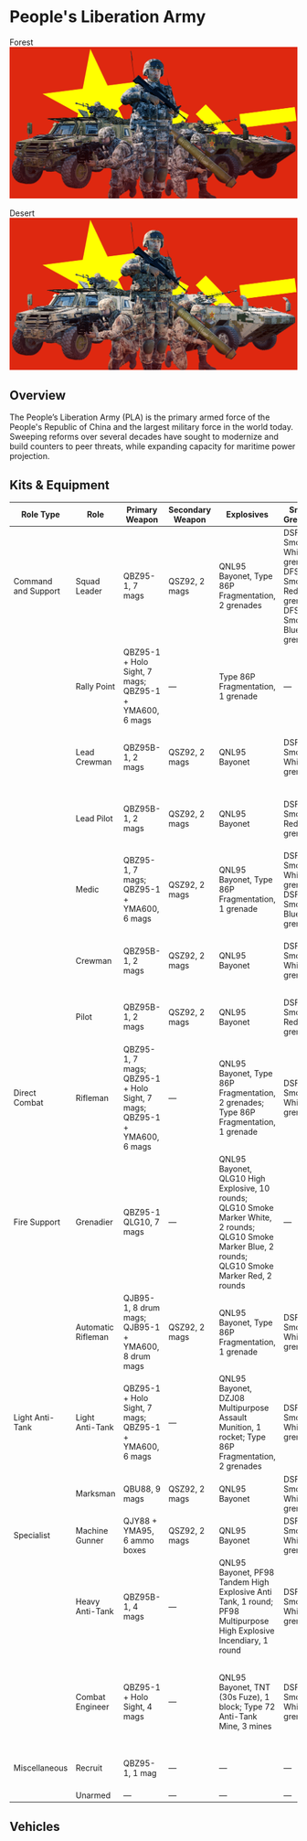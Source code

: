 # People's Liberation Army

Forest
![People's Liberation Army - Forest Camo](./peoples-liberation-army-forest.png)

Desert
![People's Liberation Army - Desert Camo](./peoples-liberation-army-desert.png)

## Overview
The People’s Liberation Army (PLA) is the primary armed force of the People's Republic of China and the largest military force in the world today. Sweeping reforms over several decades have sought to modernize and build counters to peer threats, while expanding capacity for maritime power projection.

## Kits & Equipment
| Role Type           | Role                  | Primary Weapon                                              | Secondary Weapon                      | Explosives                                                        | Smoke Grenades                                            | Medical Supplies                | Addtl. Equipment                                             |
|---------------------|-----------------------|-------------------------------------------------------------|---------------------------------------|------------------------------------------------------------------|-----------------------------------------------------------|---------------------------------|-------------------------------------------------------------|
| Command and Support | Squad Leader          | QBZ95-1, 7 mags                                              | QSZ92, 2 mags                         | QNL95 Bayonet, Type 86P Fragmentation, 2 grenades                 | DSF161 Smoke White, 2 grenades; DFS161 Smoke Red, 1 grenade; DFS161 Smoke Blue, 1 grenade | Field Dressing, 2 packages      | Type 95 Binoculars                                          |
|                     | Rally Point           | QBZ95-1 + Holo Sight, 7 mags; QBZ95-1 + YMA600, 6 mags       | —                                     | Type 86P Fragmentation, 1 grenade                                 | —                                                         | —                               | —                                                           |
|                     | Lead Crewman          | QBZ95B-1, 2 mags                                             | QSZ92, 2 mags                         | QNL95 Bayonet                                                    | DSF161 Smoke White, 2 grenades                                | Field Dressing, 2 packages      | Type 95 Binoculars, Vehicle Repair Tools, Rally Point       |
|                     | Lead Pilot            | QBZ95B-1, 2 mags                                             | QSZ92, 2 mags                         | QNL95 Bayonet                                                    | DSF161 Smoke Red, 2 grenades                                   | Field Dressing, 2 packages      | Type 95 Binoculars, Vehicle Repair Tools, Rally Point       |
|                     | Medic                 | QBZ95-1, 7 mags; QBZ95-1 + YMA600, 6 mags                    | QSZ92, 2 mags                         | QNL95 Bayonet, Type 86P Fragmentation, 1 grenade                  | DSF161 Smoke White, 2 grenades; DSF161 Smoke Blue, 2 grenades | Field Dressing, 9 packages      | Medical Kit, WJQ308, Type 95 Binoculars                    |
|                     | Crewman               | QBZ95B-1, 2 mags                                             | QSZ92, 2 mags                         | QNL95 Bayonet                                                    | DSF161 Smoke White, 2 grenades                                | Field Dressing, 2 packages      | WJQ308, Type 95 Binoculars, Vehicle Repair Tools            |
|                     | Pilot                 | QBZ95B-1, 2 mags                                             | QSZ92, 2 mags                         | QNL95 Bayonet                                                    | DSF161 Smoke Red, 2 grenades                                   | Field Dressing, 2 packages      | Type 95 Binoculars, Vehicle Repair Tools                    |
| Direct Combat       | Rifleman              | QBZ95-1, 7 mags; QBZ95-1 + Holo Sight, 7 mags; QBZ95-1 + YMA600, 6 mags | —                                     | QNL95 Bayonet, Type 86P Fragmentation, 2 grenades; Type 86P Fragmentation, 1 grenade | DSF161 Smoke White, 2 grenades                                 | Field Dressing, 2 packages      | WJQ308, Ammo Bag, Type 95 Binoculars                       |
| Fire Support        | Grenadier             | QBZ95-1 QLG10, 7 mags                                        | —                                     | QNL95 Bayonet, QLG10 High Explosive, 10 rounds; QLG10 Smoke Marker White, 2 rounds; QLG10 Smoke Marker Blue, 2 rounds; QLG10 Smoke Marker Red, 2 rounds | —                                                         | Field Dressing, 2 packages      | WJQ308, Type 95 Binoculars                                  |
|                     | Automatic Rifleman    | QJB95-1, 8 drum mags; QJB95-1 + YMA600, 8 drum mags          | QSZ92, 2 mags                         | QNL95 Bayonet, Type 86P Fragmentation, 1 grenade                  | DSF161 Smoke White, 2 grenades                                 | Field Dressing, 2 packages      | WJQ308                                                      |
| Light Anti-Tank     | Light Anti-Tank       | QBZ95-1 + Holo Sight, 7 mags; QBZ95-1 + YMA600, 6 mags       | —                                     | QNL95 Bayonet, DZJ08 Multipurpose Assault Munition, 1 rocket; Type 86P Fragmentation, 2 grenades | DSF161 Smoke White, 2 grenades                                 | Field Dressing, 2 packages      | WJQ308, Type 95 Binoculars                                  |
|                     | Marksman              | QBU88, 9 mags                                                | QSZ92, 2 mags                         | QNL95 Bayonet                                                    | DSF161 Smoke White, 2 grenades                                 | Field Dressing, 2 packages      | WJQ308, Type 95 Binoculars                                  |
| Specialist          | Machine Gunner        | QJY88 + YMA95, 6 ammo boxes                                  | QSZ92, 2 mags                         | QNL95 Bayonet                                                    | DSF161 Smoke White, 2 grenades                                 | Field Dressing, 2 packages      | WJQ308                                                      |
|                     | Heavy Anti-Tank       | QBZ95B-1, 4 mags                                             | —                                     | QNL95 Bayonet, PF98 Tandem High Explosive Anti Tank, 1 round; PF98 Multipurpose High Explosive Incendiary, 1 round | DSF161 Smoke White, 2 grenades                                 | Field Dressing, 2 packages      | WJQ308, Type 95 Binoculars                                  |
|                     | Combat Engineer       | QBZ95-1 + Holo Sight, 4 mags                                  | —                                     | QNL95 Bayonet, TNT (30s Fuze), 1 block; Type 72 Anti-Tank Mine, 3 mines | DSF161 Smoke White, 2 grenades                                 | Field Dressing, 2 packages      | WJQ308, Vehicle Repair Tools, Sandbags, Razor Wire, Type 95 Binoculars |
| Miscellaneous       | Recruit               | QBZ95-1, 1 mag                                               | —                                     | —                                                                | —                                                         | Field Dressing, 1 package       | WJQ308                                                      |
|                     | Unarmed               | —                                                           | —                                     | —                                                                | —                                                         | —                               | —                                                           |


## Vehicles